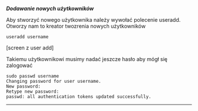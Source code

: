 ***Dodawanie nowych użytkowników***

Aby stworzyć nowego użytkownika należy wywołać polecenie useradd. Otworzy nam to kreator twozrenia nowych użytkowników

```
useradd username
```

[screen z user add]

Takiemu użytkownikowi musimy nadać jeszcze hasło aby mógł się zalogować

```
sudo passwd username
Changing password for user username.
New password:
Retype new password:
passwd: all authentication tokens updated successfully.
```
___


